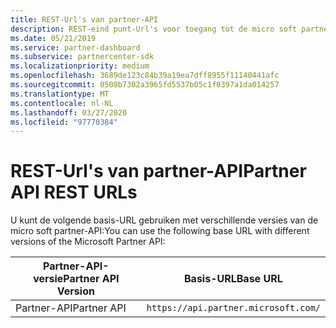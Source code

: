 ```yaml
---
title: REST-Url's van partner-API
description: REST-eind punt-Url's voor toegang tot de micro soft partner-API.
ms.date: 05/21/2019
ms.service: partner-dashboard
ms.subservice: partnercenter-sdk
ms.localizationpriority: medium
ms.openlocfilehash: 3689de123c84b39a19ea7dff8955f11140441afc
ms.sourcegitcommit: 0508b7302a3965fd5537b05c1f0397a1da014257
ms.translationtype: MT
ms.contentlocale: nl-NL
ms.lasthandoff: 03/27/2020
ms.locfileid: "97770384"
---
```

# <a name="partner-api-rest-urls"></a><span data-ttu-id="6e4b6-103">REST-Url's van partner-API</span><span class="sxs-lookup"><span data-stu-id="6e4b6-103">Partner API REST URLs</span></span>

<span data-ttu-id="6e4b6-104">U kunt de volgende basis-URL gebruiken met verschillende versies van de micro soft partner-API:</span><span class="sxs-lookup"><span data-stu-id="6e4b6-104">You can use the following base URL with different versions of the Microsoft Partner API:</span></span>

| <span data-ttu-id="6e4b6-105">Partner-API-versie</span><span class="sxs-lookup"><span data-stu-id="6e4b6-105">Partner API Version</span></span> | <span data-ttu-id="6e4b6-106">Basis-URL</span><span class="sxs-lookup"><span data-stu-id="6e4b6-106">Base URL</span></span> |
| --- | --- |
| <span data-ttu-id="6e4b6-107">Partner-API</span><span class="sxs-lookup"><span data-stu-id="6e4b6-107">Partner API</span></span> | `https://api.partner.microsoft.com/` |